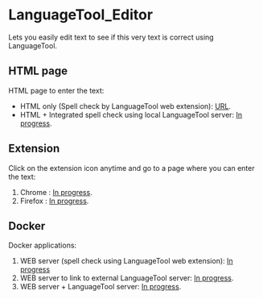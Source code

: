 # LanguageTool_Editor
Lets you easily edit text to see if this very text is correct using LanguageTool.

## HTML page
HTML page to enter the text:
- HTML only (Spell check by LanguageTool web extension): [URL](https://github.com/PonyLucky/LanguageTool_Editor/tree/HTML-page).
- HTML + Integrated spell check using local LanguageTool server: [In progress](https://github.com/PonyLucky/LanguageTool_Editor/tree/HTML-page-spell-check).

## Extension
Click on the extension icon anytime and go to a page where you can enter the text:
1) Chrome : [In progress]().
2) Firefox : [In progress]().

## Docker
Docker applications:
1) WEB server (spell check using LanguageTool web extension): [In progress]()
2) WEB server to link to external LanguageTool server: [In progress]().
3) WEB server + LanguageTool server: [In progress]().